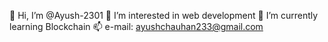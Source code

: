 👋 Hi, I’m @Ayush-2301
👀 I’m interested in web development
🌱 I’m currently learning Blockchain
📫 e-mail: ayushchauhan233@gmail.com
